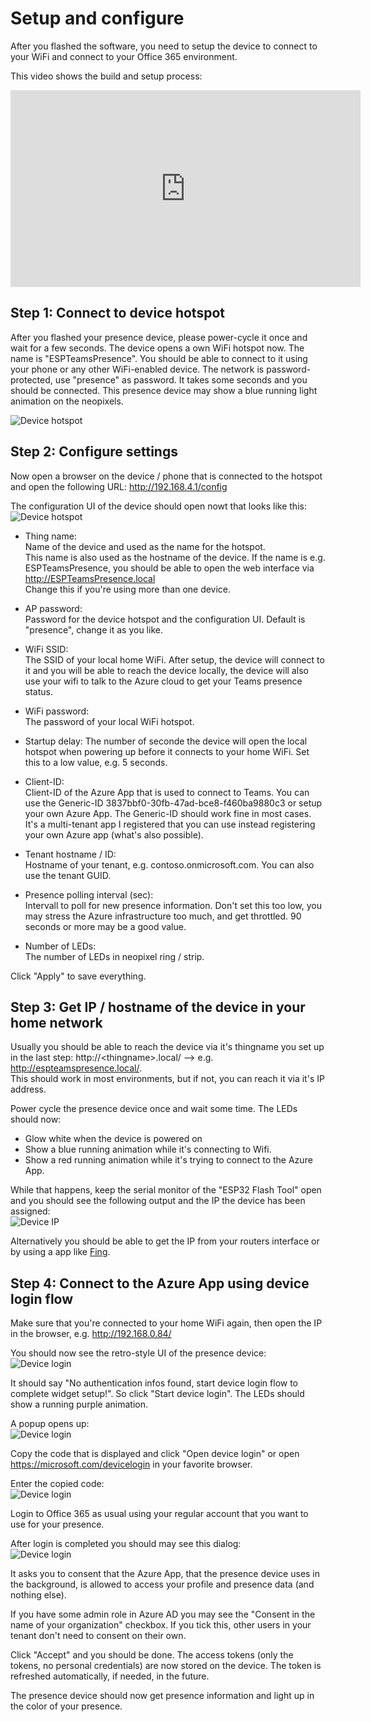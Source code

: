 # Setup and configure

After you flashed the software, you need to setup the device to connect to your WiFi and connect to your Office 365 environment.

This video shows the build and setup process:  
<iframe width="560" height="315" src="https://www.youtube.com/embed/DH3zN3nLk9w" frameborder="0" allow="accelerometer; autoplay; encrypted-media; gyroscope; picture-in-picture" allowfullscreen></iframe>


## Step 1: Connect to device hotspot

After you flashed your presence device, please power-cycle it once and wait for a few seconds. The device opens a own WiFi hotspot now. The name is "ESPTeamsPresence". You should be able to connect to it using your phone or any other WiFi-enabled device. The network is password-protected, use "presence" as password. It takes some seconds and you should be connected. This presence device may show a blue running light animation on the neopixels.

![Device hotspot](https://github.com/toblum/ESPTeamsPresence/raw/master/docs/pics/device_hotspot.png)


## Step 2: Configure settings

Now open a browser on the device / phone that is connected to the hotspot and open the following URL: http://192.168.4.1/config

The configuration UI of the device should open nowt that looks like this:  
![Device hotspot](https://github.com/toblum/ESPTeamsPresence/raw/master/docs/pics/device_config.png)


- Thing name:  
  Name of the device and used as the name for the hotspot.  
  This name is also used as the hostname of the device. If the name is e.g. ESPTeamsPresence, you should be able to open the web interface via http://ESPTeamsPresence.local  
  Change this if you're using more than one device. 
- AP password:  
  Password for the device hotspot and the configuration UI. Default is "presence", change it as you like.
- WiFi SSID:  
  The SSID of your local home WiFi. After setup, the device will connect to it and you will be able to reach the device locally, the device will also use your wifi to talk to the Azure cloud to get your Teams presence status.
- WiFi password:  
  The password of your local WiFi hotspot.
- Startup delay:
  The number of seconde the device will open the local hotspot when powering up before it connects to your home WiFi. Set this to a low value, e.g. 5 seconds.

- Client-ID:  
  Client-ID of the Azure App that is used to connect to Teams. You can use the Generic-ID 3837bbf0-30fb-47ad-bce8-f460ba9880c3 or setup your own Azure App. The Generic-ID should work fine in most cases. It's a multi-tenant app I registered that you can use instead registering your own Azure app (what's also possible).
- Tenant hostname / ID:  
  Hostname of your tenant, e.g. contoso.onmicrosoft.com. You can also use the tenant GUID.
- Presence polling interval (sec):  
  Intervall to poll for new presence information. Don't set this too low, you may stress the Azure infrastructure too much, and get throttled. 90 seconds or more may be a good value.
- Number of LEDs:  
  The number of LEDs in neopixel ring / strip.

Click "Apply" to save everything.


## Step 3: Get IP / hostname of the device in your home network

Usually you should be able to reach the device via it's thingname you set up in the last step: http://\<thingname>.local/ --> e.g. http://espteamspresence.local/.  
This should work in most environments, but if not, you can reach it via it's IP address.

Power cycle the presence device once and wait some time. The LEDs should now:
- Glow white when the device is powered on
- Show a blue running animation while it's connecting to Wifi.
- Show a red running animation while it's trying to connect to the Azure App.

While that happens, keep the serial monitor of the "ESP32 Flash Tool" open and you should see the following output and the IP the device has been assigned:  
![Device IP](https://github.com/toblum/ESPTeamsPresence/raw/master/docs/pics/device_ip.png)

Alternatively you should be able to get the IP from your routers interface or by using a app like [Fing](https://www.fing.com/products/fing-app).


## Step 4: Connect to the Azure App using device login flow

Make sure that you're connected to your home WiFi again, then open the IP in the browser, e.g. http://192.168.0.84/ 

You should now see the retro-style UI of the presence device:  
![Device login](https://github.com/toblum/ESPTeamsPresence/raw/master/docs/pics/device_login_1.png)

It should say "No authentication infos found, start device login flow to complete widget setup!". So click "Start device login". The LEDs should show a running purple animation.

A popup opens up:  
![Device login](https://github.com/toblum/ESPTeamsPresence/raw/master/docs/pics/device_login_2.png)

Copy the code that is displayed and click "Open device login" or open https://microsoft.com/devicelogin in your favorite browser. 

Enter the copied code:  
![Device login](https://github.com/toblum/ESPTeamsPresence/raw/master/docs/pics/device_login_3.png)

Login to Office 365 as usual using your regular account that you want to use for your presence.

After login is completed you should may see this dialog:  
![Device login](https://github.com/toblum/ESPTeamsPresence/raw/master/docs/pics/device_login_4.png)

It asks you to consent that the Azure App, that the presence device uses in the background, is allowed to access your profile and presence data (and nothing else).

If you have some admin role in Azure AD you may see the "Consent in the name of your organization" checkbox. If you tick this, other users in your tenant don't need to consent on their own.

Click "Accept" and you should be done. The access tokens (only the tokens, no personal credentials) are now stored on the device. The token is refreshed automatically, if needed, in the future.

The presence device should now get presence information and light up in the color of your presence.
